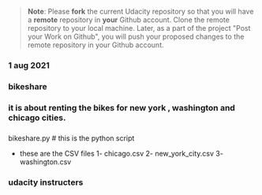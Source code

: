 >**Note**: Please **fork** the current Udacity repository so that you will have a **remote** repository in **your** Github account. Clone the remote repository to your local machine. Later, as a part of the project "Post your Work on Github", you will push your proposed changes to the remote repository in your Github account.

### 1 aug 2021

### bikeshare 

### it is about renting the bikes for new york , washington and chicago cities.

### 
bikeshare.py # this is the python script

- these are the CSV files 
1- chicago.csv 
2- new_york_city.csv
3- washington.csv


### udacity instructers 
